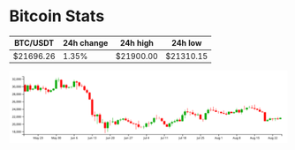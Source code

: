 # Bitcoin Stats

BTC/USDT|24h change|24h high|24h low|
|---|---|---|---|
|$21696.26|1.35%|$21900.00|$21310.15|

<img src="./chart.svg">
